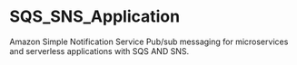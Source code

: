 # SQS_SNS_Application

Amazon Simple Notification Service Pub/sub messaging for microservices and serverless applications with SQS AND SNS.
